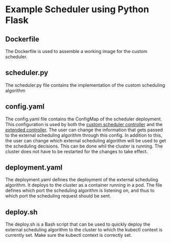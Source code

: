 # Example Scheduler using Python Flask

## Dockerfile

The Dockerfile is used to assemble a working image for the custom scheduler.

## scheduler.py

The scheduler.py file contains the implementation of the custom scheduling algorithm

## config.yaml

The config.yaml file contains the ConfigMap of the scheduler deployment. This configuration
is used by both the [custom scheduler controller](https://github.com/Tarik-Kada/custom-scheduler-controller/blob/main/internal/controller/customscheduler_controller.go) and the [extended controller](https://github.com/Tarik-Kada/knative-serving).
The user can change the information that gets passed to the external scheduling algorithm through this config.
In addition to this, the user can change which external scheduling algorithm will be used to get the scheduling decisions.
This can be done whil the cluster is running. The cluster does not have to be restarted for the changes to take effect.

## deployment.yaml

The deployment.yaml defines the deployment of the external scheduling algorithm. It deploys to the cluster
as a container running in a pod. The file defines which port the scheduling algorithm is listening on, and thus
to which port the scheduling request should be sent.

## deploy.sh

The deploy.sh is a Bash script that can be used to quickly deploy the external scheduling algorithm to
the cluster to which the kubectl context is currently set. Make sure the kubectl context is correctly set.